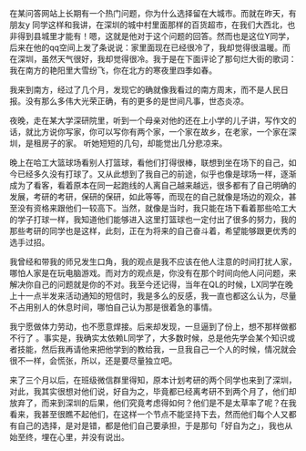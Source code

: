 


在某问答网站上长期有一个热门问题，你为什么选择留在大城市。而就在昨天，有朋友y 同学这样和我讲，在深圳的城中村里面那样的百货超市，在我们大西北，也非得到县城里才能有！嗯，这就是他对于这个问题的回答。然而也是这位Y同学，后来在他的qq空间上发了条说说：家里面现在已经很冷了，我却觉得很温暖。而在深圳，虽然天气很好，我却觉得很冷。我于是在下面评论了那句烂大街的歌词：我在南方的艳阳里大雪纷飞，你在北方的寒夜里四季如春。



我来到南方，经过了几个月，发现它的确就像我看过的南方周末，而不是人民日报。没有那么多伟大光荣正确，有的更多的是世间凡事，世态炎凉。


夜晚，走在某大学深研院里，听到一个母亲对他的还在上小学的儿子讲，写作文的话，就比方说你写家，你可以写你有两个家，一个家在故乡，在老家，一个家在深圳，是租房子的家。 听她短短的几句，却能觉出几分悲凉来。

晚上在哈工大篮球场看别人打篮球，看他们打得很棒，联想到坐在场下的自己，如今已经多久没有打球了。又从此想到了我自己的前途，似乎也像是球场一样，逐渐成为了看客，看着原本在同一起跑线的人离自己越来越远，很多都有了自己明确的发展，考研的考研，保研的保研，如此等等，而现在的自己就像是场边的观众，甚至没有资格来跟他们一较高下。当然，就像是当时，我只能在场下看着那些哈工大的学子打球一样，我知道他们能够进入这里打篮球也一定付出了很多的努力，我的那些考研的同学也是这样，此刻，正在为将来的自己奋斗着，希望能够跟更优秀的选手过招。


我曾经和带我的师兄发生口角，我的观点是我不应该在他人注意的时间打扰人家，哪怕人家是在玩电脑游戏。而对方的观点是，你没有在那个时间向他人问问题，来解决你自己的问题就是你的不对。我至今还记得，当年在QL的时候，LX同学在晚上十一点半发来活动通知的短信时，我是多么的反感，我一直也都这么认为，尽量不占用别人的休息时间，哪怕自己认为那是很着急的事情。


我宁愿做体力劳动，也不愿意焊接。后来却发现，一旦逼到了份上，想不那样做都不行了 。事实是，我确实太依赖L同学了，大多数时候，总是他先学会某个知识或者技能，然后我再请他来把他学到的教给我，一旦我自己一个人的时候，情况就会很不一样，会慌张，所以，还是要尽量独立吧。


来了三个月以后，在班级微信群里得知，原本计划考研的两个同学也来到了深圳，对此，我其实很想对他们说，好自为之，毕竟都已经离考研不到两个月了，他们却放弃了，而来到深圳的后果，他们究竟考虑得如何？他们是不是太草率了呢？在我看来，我甚至很瞧不起他们，在这样一个节点不能坚持下去，然而他们每个人又都有自己的选择，是对是错，都是他们自己要承担，于是那句「好自为之」，我也从始至终，埋在心里，并没有说出。
